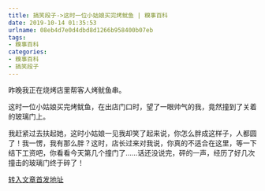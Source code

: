 ```yaml
---
title: 搞笑段子->这时一位小姑娘买完烤鱿鱼 | 糗事百科
date: 2019-10-14 01:35:53
urlname: 08eb4d7e0d4dbd8d1266b958400b07eb
tags: 
- 糗事百科
categories:
- 糗事百科
- 搞笑段子
---
```

昨晚我正在烧烤店里帮客人烤鱿鱼串。

这时一位小姑娘买完烤鱿鱼，在出店门口时，望了一眼帅气的我，竟然撞到了关着的玻璃门上。

我赶紧过去扶起她，这时小姑娘一见我却笑了起来说，你怎么胖成这样子，人都圆了！我一愣，我有那么胖？这时，店长过来对我说，你真的不适合在这里，等一下结下工资吧，你看看今天第几个撞门了……话还没说完，砰的一声，经历了好几次撞击的玻璃门终于碎了！



[转入文章首发地址](http://www.lovehhy.net/Joke/View/820682)